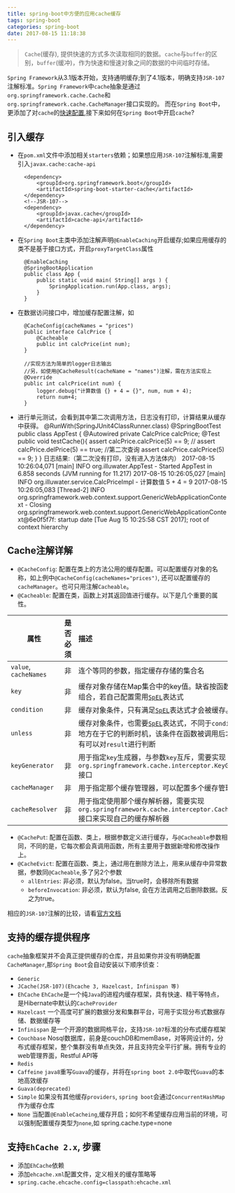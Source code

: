 ```yaml
---
title: spring-boot中方便的应用cache缓存
tags: spring-boot
categories: spring-boot
date: 2017-08-15 11:18:38
---
```


>`Cache`(缓存), 提供快速的方式多次读取相同的数据。`cache`与`buffer`的区别，`buffer`(缓冲)，作为快速和慢速对象之间的数据的中间临时存储。

`Spring Framework`从3.1版本开始，支持通明缓存;到了4.1版本，明确支持`JSR-107`注解标准。`Spring Framework`中`cache`抽象是通过`org.springframework.cache.Cache`和`org.springframework.cache.CacheManager`接口实现的。
而在`Spring Boot`中，更添加了对`cache`的[快速配置][p],接下来如何在`Spring Boot`中开启`cache`?

[p]:http://docs.spring.io/spring-boot/docs/current/reference/html/common-application-properties.html

## 引入缓存

- 在`pom.xml`文件中添加相关`starters`依赖；如果想应用`JSR-107`注解标准,需要引入`javax.cache:cache-api`

        <dependency>
            <groupId>org.springframework.boot</groupId>
            <artifactId>spring-boot-starter-cache</artifactId>
        </dependency>
        <!--JSR-107-->
        <dependency>
            <groupId>javax.cache</groupId>
            <artifactId>cache-api</artifactId>
        </dependency>

- 在`Spring Boot`主类中添加注解声明`@EnableCaching`开启缓存;如果应用缓存的类不是基于接口方式，开启`proxyTargetClass`属性

        @EnableCaching
        @SpringBootApplication
        public class App {
            public static void main( String[] args ) {
                SpringApplication.run(App.class, args);
            }
        }

- 在数据访问接口中，增加缓存配置注解，如

        @CacheConfig(cacheNames = "prices")
        public interface CalcPrice {
            @Cacheable
            public int calcPrice(int num);
        }

        //实现方法为简单的logger日志输出
        //另，如使用@CacheResult(cacheName = "names")注解，需在方法实现上
        @Override
        public int calcPrice(int num) {
            logger.debug("计算数值 {} + 4 = {}", num, num + 4);
            return num+4;
        }
- 进行单元测试，会看到其中第二次调用方法，日志没有打印，计算结果从缓存中获得。
        @RunWith(SpringJUnit4ClassRunner.class)
        @SpringBootTest
        public class AppTest {
            @Autowired
            private CalcPrice calcPrice;
            @Test
            public void testCache(){
                assert calcPrice.calcPrice(5) == 9;
        //        assert calcPrice.delPrice(5) == true;
                //第二次查询
                assert calcPrice.calcPrice(5) == 9;
            }
        }
        日志结果:（第二次没有打印，没有进入方法体内）
        2017-08-15 10:26:04,071 [main] INFO  org.illuwater.AppTest - Started AppTest in 6.858 seconds (JVM running for 11.217)
        2017-08-15 10:26:05,027 [main] INFO  org.illuwater.service.CalcPriceImpl - 计算数值 5 + 4 = 9
        2017-08-15 10:26:05,083 [Thread-2] INFO  org.springframework.web.context.support.GenericWebApplicationContext - Closing org.springframework.web.context.support.GenericWebApplicationContext@6e0f5f7f: startup date [Tue Aug 15 10:25:58 CST 2017]; root of context hierarchy

## Cache注解详解

- `@CacheConfig`: 配置在类上的方法公用的缓存配置。可以配置缓存对象的名称，如上例中`@CacheConfig(cacheNames="prices")`, 还可以配置缓存的`cacheManager`。也可只用注解`Cacheable`。
- `@Cacheable`: 配置在类，函数上对其返回值进行缓存。以下是几个重要的属性。

属性 | 是否必须 | 描述
--- | :---: | :---
`value`, `cacheNames` | 非 | 连个等同的参数，指定缓存存储的集合名
`key` | 非 | 缓存对象存储在Map集合中的key值。缺省按函数所有参数组合，若自己配置需用[`SpEL`][]表达式
`condition` | 非 | 缓存对象条件，只有满足[`SpEL`][]表达式才会被缓存。
`unless` | 非 | 缓存对象条件，也需要[`SpEL`][]表达式，不同于`condition`参数地方在于它的判断时机，该条件在函数被调用后才判断，所有可以对`result`进行判断
`keyGenerator` | 非 | 用于指定`key`生成器，与参数`key`互斥，需要实现`org.springframework.cache.interceptor.KeyGenerator`接口
`cacheManager` | 非 | 用于指定那个缓存管理器，可以配置多个缓存管理器
`cacheResolver` | 非 | 用于指定使用那个缓存解析器，需要实现`org.springframework.cache.interceptor.CacheResolver`接口来实现自己的缓存解析器

[`SpEl`]:http://docs.spring.io/spring/docs/current/spring-framework-reference/html/cache.html#cache-spel-context

- `@CachePut`: 配置在函数、类上，根据参数定义进行缓存，与`@Cacheable`参数相同，不同的是，它每次都会真调用函数，所有主要用于数据新增和修改操作上。
- `@CacheEvict`: 配置在函数、类上，通过用在删除方法上，用来从缓存中异常数据，参数同`@Cacheable`,多了另2个参数
  + `allEntries`: 非必须，默认为false。当true时，会移除所有数据
  + `beforeInvocation`: 非必须，默认为false, 会在方法调用之后删除数据。反之为true。

相应的`JSR-107`注解的比较，请看[官方文档](http://docs.spring.io/spring/docs/current/spring-framework-reference/html/cache.html#cache-jsr-107)

## 支持的缓存提供程序

`cache`抽象框架并不会真正提供缓存的仓库，并且如果你并没有明确配置`CacheManager`,那`Spring Boot`会自动安装以下顺序侦查：
- `Generic`
- `JCache(JSR-107)(Ehcache 3, Hazelcast, Infinispan 等)`
- `EhCache` `EhCache`是一个纯`Java`的进程内缓存框架，具有快速、精干等特点，是Hibernate中默认的`CacheProvider`
- `Hazelcast` 一个高度可扩展的数据分发和集群平台，可用于实现分布式数据存储、数据缓存等
- `Infinispan` 是一个开源的数据网格平台，支持`JSR-107`标准的分布式缓存框架
- `Couchbase` Nosql数据库，前身是couchDB和memBase，对等网设计的，分布式缓存框架，整个集群没有单点失效，并且支持完全平行扩展。拥有专业的web管理界面，Restful API等
- `Redis` 
- `Caffeine` `java8`重写`Guava`的缓存，并将在`spring boot 2.0`中取代`Guava`的本地高效缓存
- `Guava(deprecated)`
- `Simple` 如果没有其他缓存`providers`, `spring boot`会通过`ConcurrentHashMap`作为缓存仓库
- `None` 当配置`@EnableCacheing`,缓存开启；如何不希望缓存应用当前的环境，可以强制配置缓存类型为`none`,如
        spring.cache.type=none

## 支持`EhCache 2.x`, 步骤

- 添加`EhCache`依赖
- 添加`ehcache.xml`配置文件，定义相关的缓存策略等
- `spring.cache.ehcache.config=classpath:ehcache.xml`
